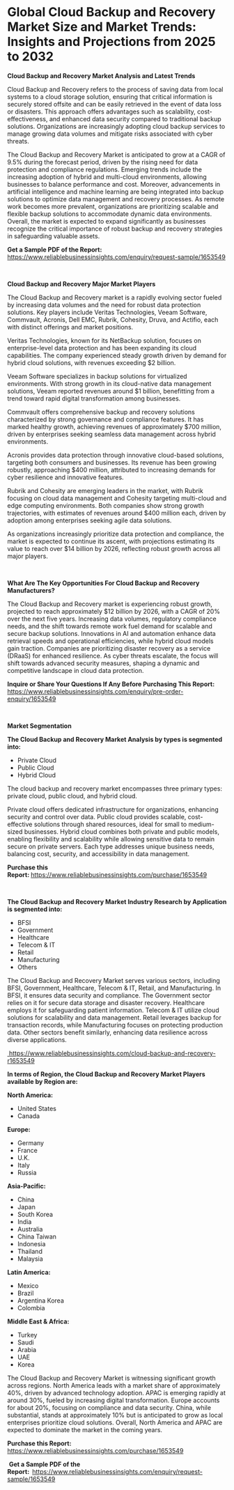 <p><h1>Global Cloud Backup and Recovery Market Size and Market Trends: Insights and Projections from 2025 to 2032</h1></p><p><strong>Cloud Backup and Recovery Market Analysis and Latest Trends</strong></p>
<p><p>Cloud Backup and Recovery refers to the process of saving data from local systems to a cloud storage solution, ensuring that critical information is securely stored offsite and can be easily retrieved in the event of data loss or disasters. This approach offers advantages such as scalability, cost-effectiveness, and enhanced data security compared to traditional backup solutions. Organizations are increasingly adopting cloud backup services to manage growing data volumes and mitigate risks associated with cyber threats.</p><p>The Cloud Backup and Recovery Market is anticipated to grow at a CAGR of 9.5% during the forecast period, driven by the rising need for data protection and compliance regulations. Emerging trends include the increasing adoption of hybrid and multi-cloud environments, allowing businesses to balance performance and cost. Moreover, advancements in artificial intelligence and machine learning are being integrated into backup solutions to optimize data management and recovery processes. As remote work becomes more prevalent, organizations are prioritizing scalable and flexible backup solutions to accommodate dynamic data environments. Overall, the market is expected to expand significantly as businesses recognize the critical importance of robust backup and recovery strategies in safeguarding valuable assets.</p></p>
<p><strong>Get a Sample PDF of the Report:&nbsp;</strong> <a href="https://www.reliablebusinessinsights.com/enquiry/request-sample/1653549?utm_campaign=1837&utm_medium=2&utm_source=Github&utm_content=ia&utm_term=16042025&utm_id=cloud-backup-and-recovery">https://www.reliablebusinessinsights.com/enquiry/request-sample/1653549</a></p>
<p>&nbsp;</p>
<p><strong>Cloud Backup and Recovery Major Market Players</strong></p>
<p><p>The Cloud Backup and Recovery market is a rapidly evolving sector fueled by increasing data volumes and the need for robust data protection solutions. Key players include Veritas Technologies, Veeam Software, Commvault, Acronis, Dell EMC, Rubrik, Cohesity, Druva, and Actifio, each with distinct offerings and market positions.</p><p>Veritas Technologies, known for its NetBackup solution, focuses on enterprise-level data protection and has been expanding its cloud capabilities. The company experienced steady growth driven by demand for hybrid cloud solutions, with revenues exceeding $2 billion.</p><p>Veeam Software specializes in backup solutions for virtualized environments. With strong growth in its cloud-native data management solutions, Veeam reported revenues around $1 billion, benefitting from a trend toward rapid digital transformation among businesses.</p><p>Commvault offers comprehensive backup and recovery solutions characterized by strong governance and compliance features. It has marked healthy growth, achieving revenues of approximately $700 million, driven by enterprises seeking seamless data management across hybrid environments.</p><p>Acronis provides data protection through innovative cloud-based solutions, targeting both consumers and businesses. Its revenue has been growing robustly, approaching $400 million, attributed to increasing demands for cyber resilience and innovative features.</p><p>Rubrik and Cohesity are emerging leaders in the market, with Rubrik focusing on cloud data management and Cohesity targeting multi-cloud and edge computing environments. Both companies show strong growth trajectories, with estimates of revenues around $400 million each, driven by adoption among enterprises seeking agile data solutions.</p><p>As organizations increasingly prioritize data protection and compliance, the market is expected to continue its ascent, with projections estimating its value to reach over $14 billion by 2026, reflecting robust growth across all major players.</p></p>
<p>&nbsp;</p>
<p><strong>What Are The Key Opportunities For Cloud Backup and Recovery Manufacturers?</strong></p>
<p><p>The Cloud Backup and Recovery market is experiencing robust growth, projected to reach approximately $12 billion by 2026, with a CAGR of 20% over the next five years. Increasing data volumes, regulatory compliance needs, and the shift towards remote work fuel demand for scalable and secure backup solutions. Innovations in AI and automation enhance data retrieval speeds and operational efficiencies, while hybrid cloud models gain traction. Companies are prioritizing disaster recovery as a service (DRaaS) for enhanced resilience. As cyber threats escalate, the focus will shift towards advanced security measures, shaping a dynamic and competitive landscape in cloud data protection.</p></p>
<p><strong>Inquire or Share Your Questions If Any Before Purchasing This Report:</strong> <a href="https://www.reliablebusinessinsights.com/enquiry/pre-order-enquiry/1653549?utm_campaign=1837&utm_medium=2&utm_source=Github&utm_content=ia&utm_term=16042025&utm_id=cloud-backup-and-recovery">https://www.reliablebusinessinsights.com/enquiry/pre-order-enquiry/1653549</a></p>
<p>&nbsp;</p>
<p><strong>Market Segmentation</strong></p>
<p><strong>The Cloud Backup and Recovery Market Analysis by types is segmented into:</strong></p>
<p><ul><li>Private Cloud</li><li>Public Cloud</li><li>Hybrid Cloud</li></ul></p>
<p><p>The cloud backup and recovery market encompasses three primary types: private cloud, public cloud, and hybrid cloud. </p><p>Private cloud offers dedicated infrastructure for organizations, enhancing security and control over data. Public cloud provides scalable, cost-effective solutions through shared resources, ideal for small to medium-sized businesses. Hybrid cloud combines both private and public models, enabling flexibility and scalability while allowing sensitive data to remain secure on private servers. Each type addresses unique business needs, balancing cost, security, and accessibility in data management.</p></p>
<p><strong>Purchase this Report:&nbsp;</strong><a href="https://www.reliablebusinessinsights.com/purchase/1653549?utm_campaign=1837&utm_medium=2&utm_source=Github&utm_content=ia&utm_term=16042025&utm_id=cloud-backup-and-recovery">https://www.reliablebusinessinsights.com/purchase/1653549</a></p>
<p>&nbsp;</p>
<p><strong>The Cloud Backup and Recovery Market Industry Research by Application is segmented into:</strong></p>
<p><ul><li>BFSI</li><li>Government</li><li>Healthcare</li><li>Telecom & IT</li><li>Retail</li><li>Manufacturing</li><li>Others</li></ul></p>
<p><p>The Cloud Backup and Recovery Market serves various sectors, including BFSI, Government, Healthcare, Telecom & IT, Retail, and Manufacturing. In BFSI, it ensures data security and compliance. The Government sector relies on it for secure data storage and disaster recovery. Healthcare employs it for safeguarding patient information. Telecom & IT utilize cloud solutions for scalability and data management. Retail leverages backup for transaction records, while Manufacturing focuses on protecting production data. Other sectors benefit similarly, enhancing data resilience across diverse applications.</p></p>
<p><a href="https://www.reliablebusinessinsights.com/cloud-backup-and-recovery-r1653549?utm_campaign=1837&utm_medium=2&utm_source=Github&utm_content=ia&utm_term=16042025&utm_id=cloud-backup-and-recovery">&nbsp;https://www.reliablebusinessinsights.com/cloud-backup-and-recovery-r1653549</a></p>
<p><strong>In terms of Region, the Cloud Backup and Recovery Market Players available by Region are:</strong></p>
<p>
    <p> <strong> North America: </strong>
        <ul>
            <li>United States</li>
            <li>Canada</li>
        </ul>
        </p> 
    <p> <strong> Europe: </strong>
        <ul>
            <li>Germany</li>
            <li>France</li>
            <li>U.K.</li>
            <li>Italy</li>
            <li>Russia</li>
        </ul>
        </p> 
    <p> <strong> Asia-Pacific: </strong>
        <ul>
            <li>China</li>
            <li>Japan</li>
            <li>South Korea</li>
            <li>India</li>
            <li>Australia</li>
            <li>China Taiwan</li>
            <li>Indonesia</li>
            <li>Thailand</li>
            <li>Malaysia</li>
        </ul>
        </p> 
    <p> <strong> Latin America: </strong>
        <ul>
            <li>Mexico</li>
            <li>Brazil</li>
            <li>Argentina Korea</li>
            <li>Colombia</li>
        </ul>
        </p> 
    <p> <strong> Middle East & Africa: </strong>
        <ul>
            <li>Turkey</li>
            <li>Saudi</li>
            <li>Arabia</li>
            <li>UAE</li>
            <li>Korea</li>
        </ul>
    </p>
    </p>
<p><p>The Cloud Backup and Recovery Market is witnessing significant growth across regions. North America leads with a market share of approximately 40%, driven by advanced technology adoption. APAC is emerging rapidly at around 30%, fueled by increasing digital transformation. Europe accounts for about 20%, focusing on compliance and data security. China, while substantial, stands at approximately 10% but is anticipated to grow as local enterprises prioritize cloud solutions. Overall, North America and APAC are expected to dominate the market in the coming years.</p></p>
<p><strong>Purchase this Report: </strong><a href="https://www.reliablebusinessinsights.com/purchase/1653549?utm_campaign=1837&utm_medium=2&utm_source=Github&utm_content=ia&utm_term=16042025&utm_id=cloud-backup-and-recovery">https://www.reliablebusinessinsights.com/purchase/1653549</a></p>
<p>&nbsp;<strong>Get a Sample PDF of the Report:&nbsp;&nbsp;</strong><a href="https://www.reliablebusinessinsights.com/enquiry/request-sample/1653549?utm_campaign=1837&utm_medium=2&utm_source=Github&utm_content=ia&utm_term=16042025&utm_id=cloud-backup-and-recovery">https://www.reliablebusinessinsights.com/enquiry/request-sample/1653549</a></p>
<p><strong></strong></p>
<p><p></p><p></p><p></p></p>